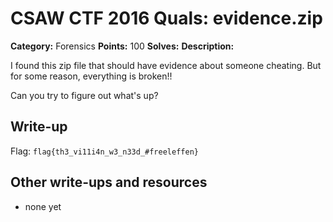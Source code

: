 # CSAW CTF 2016 Quals: evidence.zip

**Category:** Forensics
**Points:** 100
**Solves:**
**Description:**

I found this zip file that should have evidence about someone cheating. But for some reason, everything is broken!!

Can you try to figure out what's up?

## Write-up

Flag: `flag{th3_vi11i4n_w3_n33d_#freeleffen}`

## Other write-ups and resources

* none yet
